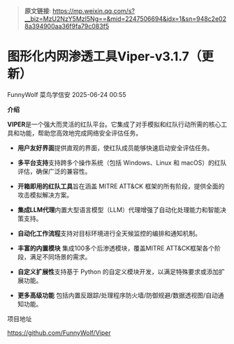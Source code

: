 > **原文链接**: https://mp.weixin.qq.com/s?__biz=MzU2NzY5MzI5Ng==&mid=2247506694&idx=1&sn=948c2e028a394900aa36f9fa79c083f5

#  图形化内网渗透工具Viper-v3.1.7（更新）  
FunnyWolf  菜鸟学信安   2025-06-24 00:55  
  
**介绍**  
  
**VIPER**是一个强大而灵活的红队平台。它集成了对手模拟和红队行动所需的核心工具和功能，帮助您高效地完成网络安全评估任务。  
- **用户友好界面**提供直观的界面，使红队成员能够快速启动安全评估任务。  
  
- **多平台支持**支持跨多个操作系统（包括 Windows、Linux 和 macOS）的红队评估，确保广泛的兼容性。  
  
- **开箱即用的红队工具**旨在涵盖 MITRE ATT&CK 框架的所有阶段，提供全面的攻击模拟解决方案。  
  
- **集成LLM代理**内置大型语言模型（LLM）代理增强了自动化处理能力和智能决策支持。  
  
- **自动化工作流程**支持对目标环境进行全天候监控的编排和通知机制。  
  
- **丰富的内置模块** 集成100多个后渗透模块，覆盖MITRE ATT&CK框架各个阶段，满足不同场景的需求。  
  
- **自定义扩展性**支持基于 Python 的自定义模块开发，以满足特殊要求或添加扩展功能。  
  
- **更多高级功能** 包括内置反跟踪/处理程序防火墙/防御规避/数据透视图/自动通知功能。       
  
项目地址  
  
https://github.com/FunnyWolf/Viper  
  
  

